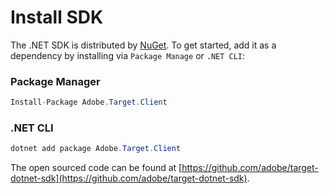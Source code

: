 # Install SDK

The .NET SDK is distributed by [NuGet](https://www.nuget.org/packages/Adobe.Target.Client). To get started, add it as a dependency by installing via `Package Manage` or `.NET CLI`:

<CodeBlock slots="heading, code" repeat="2" languages="csharp, csharp" />

### Package Manager

```csharp
Install-Package Adobe.Target.Client
```

### .NET CLI

```csharp
dotnet add package Adobe.Target.Client
```

The open sourced code can be found at [https://github.com/adobe/target-dotnet-sdk](https://github.com/adobe/target-dotnet-sdk).